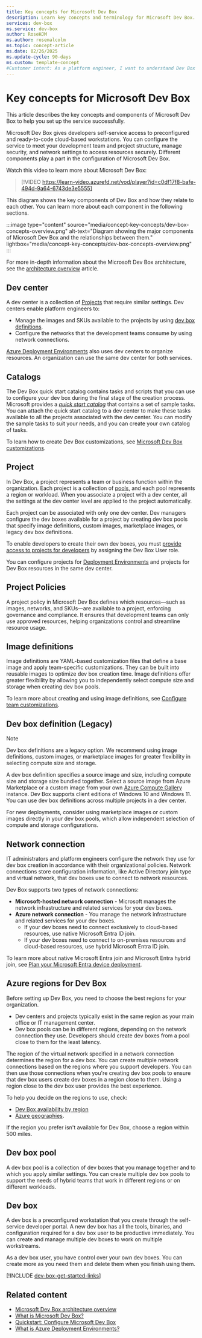 ```yaml
---
title: Key concepts for Microsoft Dev Box
description: Learn key concepts and terminology for Microsoft Dev Box. Get an understanding about dev center, dev box, dev box definitions, and dev box pools.
services: dev-box
ms.service: dev-box
author: RoseHJM
ms.author: rosemalcolm
ms.topic: concept-article
ms.date: 02/26/2025
ms.update-cycle: 90-days
ms.custom: template-concept
#Customer intent: As a platform engineer, I want to understand Dev Box concepts and terminology so that I can set up a Dev Box environment.
---
```


# Key concepts for Microsoft Dev Box

This article describes the key concepts and components of Microsoft Dev Box to help you set up the service successfully.

Microsoft Dev Box gives developers self-service access to preconfigured and ready-to-code cloud-based workstations. You can configure the service to meet your development team and project structure, manage security, and network settings to access resources securely. Different components play a part in the configuration of Microsoft Dev Box.

Watch this video to learn more about Microsoft Dev Box:
>[!VIDEO https://learn-video.azurefd.net/vod/player?id=c0df17f8-bafe-494d-9a64-6743de3e5555]

This diagram shows the key components of Dev Box and how they relate to each other. You can learn more about each component in the following sections.

:::image type="content" source="media/concept-key-concepts/dev-box-concepts-overview.png" alt-text="Diagram showing the major components of Microsoft Dev Box and the relationships between them." lightbox="media/concept-key-concepts/dev-box-concepts-overview.png" :::

For more in-depth information about the Microsoft Dev Box architecture, see the [architecture overview](./concept-dev-box-architecture.md) article.

## Dev center

A dev center is a collection of [Projects](#project) that require similar settings. Dev centers enable platform engineers to:

- Manage the images and SKUs available to the projects by using [dev box definitions](#dev-box-definition).
- Configure the networks that the development teams consume by using network connections. 

[Azure Deployment Environments](../deployment-environments/concept-environments-key-concepts.md#dev-centers) also uses dev centers to organize resources. An organization can use the same dev center for both services.

## Catalogs

The Dev Box quick start catalog contains tasks and scripts that you can use to configure your dev box during the final stage of the creation process. Microsoft provides a [*quick start catalog*](https://github.com/microsoft/devcenter-catalog) that contains a set of sample tasks. You can attach the quick start catalog to a dev center to make these tasks available to all the projects associated with the dev center. You can modify the sample tasks to suit your needs, and you can create your own catalog of tasks. 

To learn how to create Dev Box customizations, see [Microsoft Dev Box customizations](concept-what-are-dev-box-customizations.md).

## Project

In Dev Box, a project represents a team or business function within the organization. Each project is a collection of [pools](#dev-box-pool), and each pool represents a region or workload. When you associate a project with a dev center, all the settings at the dev center level are applied to the project automatically.

Each project can be associated with only one dev center. Dev managers configure the dev boxes available for a project by creating dev box pools that specify image definitions, custom images, marketplace images, or legacy dev box definitions.

To enable developers to create their own dev boxes, you must [provide access to projects for developers](how-to-dev-box-user.md) by assigning the Dev Box User role.

You can configure projects for [Deployment Environments](../deployment-environments/concept-environments-key-concepts.md#projects) and projects for Dev Box resources in the same dev center.

## Project Policies

A project policy in Microsoft Dev Box defines which resources—such as images, networks, and SKUs—are available to a project, enforcing governance and compliance. It ensures that development teams can only use approved resources, helping organizations control and streamline resource usage.

## Image definitions

Image definitions are YAML-based customization files that define a base image and apply team-specific customizations. They can be built into reusable images to optimize dev box creation time. Image definitions offer greater flexibility by allowing you to independently select compute size and storage when creating dev box pools.

To learn more about creating and using image definitions, see [Configure team customizations](how-to-configure-team-customizations.md).

## Dev box definition (Legacy)

> [!NOTE]
> Dev box definitions are a legacy option. We recommend using image definitions, custom images, or marketplace images for greater flexibility in selecting compute size and storage.

A dev box definition specifies a source image and size, including compute size and storage size bundled together. Select a source image from Azure Marketplace or a custom image from your own [Azure Compute Gallery](./how-to-configure-azure-compute-gallery.md) instance. Dev Box supports client editions of Windows 10 and Windows 11. You can use dev box definitions across multiple projects in a dev center.

For new deployments, consider using marketplace images or custom images directly in your dev box pools, which allow independent selection of compute and storage configurations.

## Network connection

IT administrators and platform engineers configure the network they use for dev box creation in accordance with their organizational policies. Network connections store configuration information, like Active Directory join type and virtual network, that dev boxes use to connect to network resources.

Dev Box supports two types of network connections:
 - **Microsoft-hosted network connection** - Microsoft manages the network infrastructure and related services for your dev boxes. 
 - **Azure network connection** - You manage the network infrastructure and related services for your dev boxes.
    - If your dev boxes need to connect exclusively to cloud-based resources, use native Microsoft Entra ID join.
    - If your dev boxes need to connect to on-premises resources and cloud-based resources, use hybrid Microsoft Entra ID join.

To learn more about native Microsoft Entra join and Microsoft Entra hybrid join, see [Plan your Microsoft Entra device deployment](../active-directory/devices/plan-device-deployment.md).

## Azure regions for Dev Box

Before setting up Dev Box, you need to choose the best regions for your organization. 
- Dev centers and projects typically exist in the same region as your main office or IT management center. 
- Dev box pools can be in different regions, depending on the network connection they use. Developers should create dev boxes from a pool close to them for the least latency.

The region of the virtual network specified in a network connection determines the region for a dev box. You can create multiple network connections based on the regions where you support developers. You can then use those connections when you're creating dev box pools to ensure that dev box users create dev boxes in a region close to them. Using a region close to the dev box user provides the best experience.

To help you decide on the regions to use, check:
- [Dev Box availability by region](https://azure.microsoft.com/explore/global-infrastructure/products-by-region/?products=dev-box) 
- [Azure geographies](https://azure.microsoft.com/explore/global-infrastructure/geographies/#choose-your-region). 

If the region you prefer isn't available for Dev Box, choose a region within 500 miles.

## Dev box pool

A dev box pool is a collection of dev boxes that you manage together and to which you apply similar settings. You can create multiple dev box pools to support the needs of hybrid teams that work in different regions or on different workloads.

## Dev box

A dev box is a preconfigured workstation that you create through the self-service developer portal. A new dev box has all the tools, binaries, and configuration required for a dev box user to be productive immediately. You can create and manage multiple dev boxes to work on multiple workstreams.

As a dev box user, you have control over your own dev boxes. You can create more as you need them and delete them when you finish using them.

[!INCLUDE [dev-box-get-started-links](includes/dev-box-get-started-links.md)]

## Related content

- [Microsoft Dev Box architecture overview](./concept-dev-box-architecture.md)
- [What is Microsoft Dev Box?](overview-what-is-microsoft-dev-box.md)
- [Quickstart: Configure Microsoft Dev Box](quickstart-configure-dev-box-service.md)
- [What is Azure Deployment Environments?](../deployment-environments/overview-what-is-azure-deployment-environments.md)
